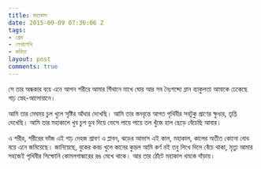 ```yaml
---
title: মহাকাল
date: 2015-09-09 07:36:06 Z
tags:
- প্রেম
- লেখালেখি
- কবিতা
layout: post
comments: true
---
```


সে তার অন্ধকার বয়ে এনে আপন শরীরে
আমার সিঁথানে মাখে ঘোর
আর সব নৈঃশব্দ্যে ম্লান ব্যাকুলতা
আমাকে ঢেকেছে গাঢ় স্নেহ-আলোয়ানে।

আমি তার মেঘময় চুল খুলে
সৃষ্টির আঁধার দেখেছি।
আমি তার স্তনবৃন্তে আগত পৃথিবীর
সবটুকু প্রাণের ক্ষুধার, তৃপ্তি দেখেছি।
আমি তার মহাকালে
খুব চুপ ডুব দিয়ে ভেসে
পায়ে পায়ে তল খুঁজে
হাল ছেড়ে বেঁচেছি আবার।

এ শরীর, শরীরের ভাঁজ
এই গাঢ় দেহজ শ্রাবণ
এ প্লাবন, ঝড়ের আভাস
এই কাল, মহাকাল, কালের অতীত কোনো
বোধ বয়ে এনে
জমিয়েছে।
জানিয়েছে,
বুকের কবচ খুলে
কানের কুন্তল
আমি কর্ণ নই তবু
লিখে দিলে বেঁচে থাকা, মৃত্যু আমার
সহজেই পৃথিবীর সিম্ফোনি
কোমলগান্ধারের রঙ মেখে থাকে।
আর
তার ঠোঁটে মহাকাল থমকে দাঁড়ায়।